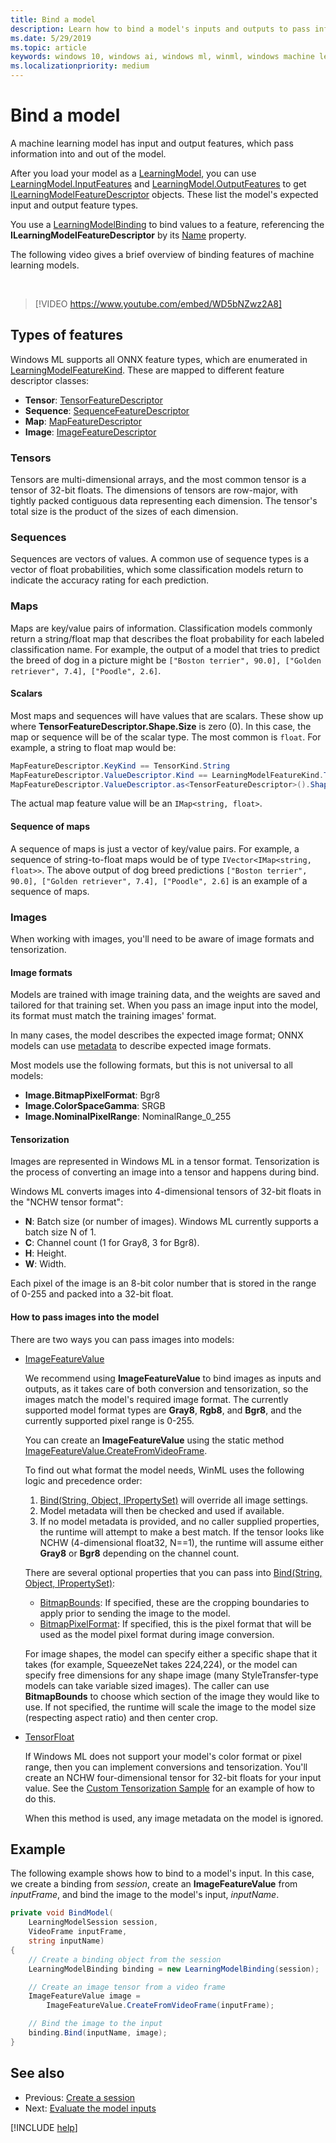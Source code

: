 ```yaml
---
title: Bind a model
description: Learn how to bind a model's inputs and outputs to pass information into and out of the model.
ms.date: 5/29/2019
ms.topic: article
keywords: windows 10, windows ai, windows ml, winml, windows machine learning
ms.localizationpriority: medium
---
```


# Bind a model

A machine learning model has input and output features, which pass information into and out of the model.

After you load your model as a [LearningModel](https://docs.microsoft.com/uwp/api/windows.ai.machinelearning.learningmodel), you can use [LearningModel.InputFeatures](https://docs.microsoft.com/uwp/api/windows.ai.machinelearning.learningmodel.inputfeatures) and [LearningModel.OutputFeatures](https://docs.microsoft.com/uwp/api/windows.ai.machinelearning.learningmodel.outputfeatures) to get [ILearningModelFeatureDescriptor](https://docs.microsoft.com/uwp/api/windows.ai.machinelearning.ilearningmodelfeaturedescriptor) objects. These list the model's expected input and output feature types.

You use a [LearningModelBinding](https://docs.microsoft.com/uwp/api/windows.ai.machinelearning.learningmodelbinding) to bind values to a feature, referencing the **ILearningModelFeatureDescriptor** by its [Name](https://docs.microsoft.com/uwp/api/windows.ai.machinelearning.ilearningmodelfeaturedescriptor.name) property.

The following video gives a brief overview of binding features of machine learning models.

<br/>

> [!VIDEO https://www.youtube.com/embed/WD5bNZwz2A8]

## Types of features

Windows ML supports all ONNX feature types, which are enumerated in [LearningModelFeatureKind](https://docs.microsoft.com/uwp/api/windows.ai.machinelearning.learningmodelfeaturekind). These are mapped to different feature descriptor classes:

* **Tensor**: [TensorFeatureDescriptor](https://docs.microsoft.com/uwp/api/windows.ai.machinelearning.tensorfeaturedescriptor)
* **Sequence**: [SequenceFeatureDescriptor](https://docs.microsoft.com/uwp/api/windows.ai.machinelearning.sequencefeaturedescriptor)
* **Map**: [MapFeatureDescriptor](https://docs.microsoft.com/uwp/api/windows.ai.machinelearning.mapfeaturedescriptor)
* **Image**: [ImageFeatureDescriptor](https://docs.microsoft.com/uwp/api/windows.ai.machinelearning.imagefeaturedescriptor)

### Tensors

Tensors are multi-dimensional arrays, and the most common tensor is a tensor of 32-bit floats. The dimensions of tensors are row-major, with tightly packed contiguous data representing each dimension. The tensor's total size is the product of the sizes of each dimension.

### Sequences

Sequences are vectors of values. A common use of sequence types is a vector of float probabilities, which some classification models return to indicate the accuracy rating for each prediction.

### Maps

Maps are key/value pairs of information. Classification models commonly return a string/float map that describes the float probability for each labeled classification name. For example, the output of a model that tries to predict the breed of dog in a picture might be `["Boston terrier", 90.0], ["Golden retriever", 7.4], ["Poodle", 2.6]`.

#### Scalars

Most maps and sequences will have values that are scalars. These show up where **TensorFeatureDescriptor.Shape.Size** is zero (0). In this case, the map or sequence will be of the scalar type. The most common is `float`. For example, a string to float map would be:

```cs
MapFeatureDescriptor.KeyKind == TensorKind.String
MapFeatureDescriptor.ValueDescriptor.Kind == LearningModelFeatureKind.Tensor
MapFeatureDescriptor.ValueDescriptor.as<TensorFeatureDescriptor>().Shape.Size == 0
```

The actual map feature value will be an `IMap<string, float>`.

#### Sequence of maps

A sequence of maps is just a vector of key/value pairs. For example, a sequence of string-to-float maps would be of type `IVector<IMap<string, float>>`. The above output of dog breed predictions `["Boston terrier", 90.0], ["Golden retriever", 7.4], ["Poodle", 2.6]` is an example of a sequence of maps.

### Images

When working with images, you'll need to be aware of image formats and tensorization.

#### Image formats

Models are trained with image training data, and the weights are saved and tailored for that training set. When you pass an image input into the model, its format must match the training images' format.

In many cases, the model describes the expected image format; ONNX models can use [metadata](https://github.com/onnx/onnx/blob/master/docs/MetadataProps.md) to describe expected image formats.  

Most models use the following formats, but this is not universal to all models:

* **Image.BitmapPixelFormat**: Bgr8
* **Image.ColorSpaceGamma**: SRGB
* **Image.NominalPixelRange**: NominalRange_0_255

#### Tensorization

Images are represented in Windows ML in a tensor format. Tensorization is the process of converting an image into a tensor and happens during bind.

Windows ML converts images into 4-dimensional tensors of 32-bit floats in the "NCHW tensor format":

* **N**: Batch size (or number of images). Windows ML currently supports a batch size N of 1.
* **C**: Channel count (1 for Gray8, 3 for Bgr8).
* **H**: Height.
* **W**: Width.

Each pixel of the image is an 8-bit color number that is stored in the range of 0-255 and packed into a 32-bit float.

#### How to pass images into the model

There are two ways you can pass images into models:

* [ImageFeatureValue](https://docs.microsoft.com/uwp/api/windows.ai.machinelearning.imagefeaturevalue)

    We recommend using **ImageFeatureValue** to bind images as inputs and outputs, as it takes care of both conversion and tensorization, so the images match the model's required image format. The currently supported model format types are **Gray8**, **Rgb8**, and **Bgr8**, and the currently supported pixel range is 0-255.

    You can create an **ImageFeatureValue** using the static method [ImageFeatureValue.CreateFromVideoFrame](https://docs.microsoft.com/uwp/api/windows.ai.machinelearning.imagefeaturevalue.createfromvideoframe).

    To find out what format the model needs, WinML uses the following logic and precedence order:

    1. [Bind(String, Object, IPropertySet)](https://docs.microsoft.com/uwp/api/windows.ai.machinelearning.learningmodelbinding.bind#Windows_AI_MachineLearning_LearningModelBinding_Bind_System_String_System_Object_Windows_Foundation_Collections_IPropertySet_) will override all image settings.
    2. Model metadata will then be checked and used if available.
    3. If no model metadata is provided, and no caller supplied properties, the runtime will attempt to make a best match. If the tensor looks like NCHW (4-dimensional float32, N==1), the runtime will assume either **Gray8** or **Bgr8** depending on the channel count.

    There are several optional properties that you can pass into [Bind(String, Object, IPropertySet)](https://docs.microsoft.com/uwp/api/windows.ai.machinelearning.learningmodelbinding.bind#Windows_AI_MachineLearning_LearningModelBinding_Bind_System_String_System_Object_Windows_Foundation_Collections_IPropertySet_):

    * [BitmapBounds](https://docs.microsoft.com/uwp/api/windows.graphics.imaging.bitmapbounds): If specified, these are the cropping boundaries to apply prior to sending the image to the model.
    * [BitmapPixelFormat](https://docs.microsoft.com/uwp/api/windows.graphics.imaging.bitmappixelformat): If specified, this is the pixel format that will be used as the model pixel format during image conversion.

    For image shapes, the model can specify either a specific shape that it takes (for example, SqueezeNet takes 224,224), or the model can specify free dimensions for any shape image (many StyleTransfer-type models can take variable sized images). The caller can use **BitmapBounds** to choose which section of the image they would like to use. If not specified, the runtime will scale the image to the model size (respecting aspect ratio) and then center crop.  

* [TensorFloat](https://docs.microsoft.com/uwp/api/windows.ai.machinelearning.tensorfloat)

    If Windows ML does not support your model's color format or pixel range, then you can implement conversions and tensorization. You'll create an NCHW four-dimensional tensor for 32-bit floats for your input value. See the [Custom Tensorization Sample](https://github.com/Microsoft/Windows-Machine-Learning/tree/master/Samples/CustomTensorization) for an example of how to do this.

    When this method is used, any image metadata on the model is ignored.

## Example

The following example shows how to bind to a model's input. In this case, we create a binding from *session*, create an **ImageFeatureValue** from *inputFrame*, and bind the image to the model's input, *inputName*.

```cs
private void BindModel(
    LearningModelSession session,
    VideoFrame inputFrame,
    string inputName)
{
    // Create a binding object from the session
    LearningModelBinding binding = new LearningModelBinding(session);

    // Create an image tensor from a video frame
    ImageFeatureValue image =
        ImageFeatureValue.CreateFromVideoFrame(inputFrame);

    // Bind the image to the input
    binding.Bind(inputName, image);
}
```

## See also

* Previous: [Create a session](create-a-session.md)
* Next: [Evaluate the model inputs](evaluate-model-inputs.md)

[!INCLUDE [help](../includes/get-help.md)]
